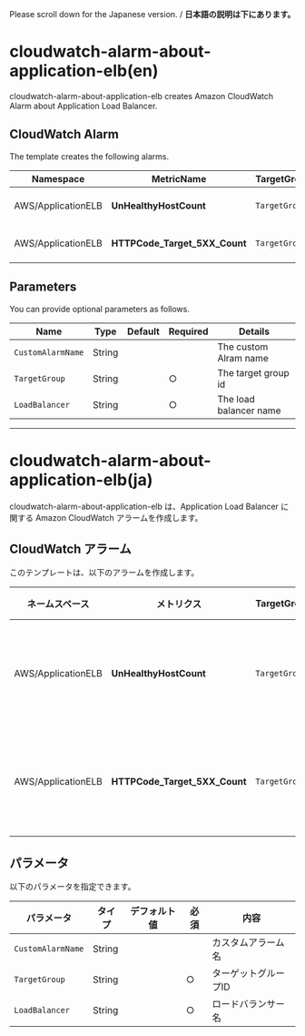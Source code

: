 Please scroll down for the Japanese version. / **日本語の説明は下にあります。**

# cloudwatch-alarm-about-application-elb(en)

cloudwatch-alarm-about-application-elb creates Amazon CloudWatch Alarm about Application Load Balancer.

## CloudWatch Alarm

The template creates the following alarms.

| Namespace | MetricName | TargetGroup | LoadBalancer | Threshold |
| --- | --- | --- | --- | --- |
| AWS/ApplicationELB | **UnHealthyHostCount** | `TargetGroup` | `LoadBalancer` | At least once a minute | 
| AWS/ApplicationELB | **HTTPCode_Target_5XX_Count** | `TargetGroup` | `LoadBalancer` | At least once a minute | 

## Parameters

You can provide optional parameters as follows.

| Name | Type | Default | Required | Details | 
| --- | --- | --- | --- | --- |
| `CustomAlarmName` | String | | | The custom Alram name |
| `TargetGroup` | String | | ○ | The target group id |
| `LoadBalancer` | String | | ○ | The load balancer name |

---------------------------------------

# cloudwatch-alarm-about-application-elb(ja)

cloudwatch-alarm-about-application-elb は、Application Load Balancer に関する Amazon CloudWatch アラームを作成します。

## CloudWatch アラーム

このテンプレートは、以下のアラームを作成します。

| ネームスペース | メトリクス | TargetGroup | LoadBalancer | 閾値 |
| --- | --- | --- | --- | --- |
| AWS/ApplicationELB | **UnHealthyHostCount** | `TargetGroup` | `LoadBalancer` | 1分間に1回以上 | 
| AWS/ApplicationELB | **HTTPCode_Target_5XX_Count** | `TargetGroup` | `LoadBalancer` | 1分間に1回以上 | 

## パラメータ

以下のパラメータを指定できます。

| パラメータ | タイプ | デフォルト値 | 必須 | 内容 | 
| --- | --- | --- | --- | --- |
| `CustomAlarmName` | String | | | カスタムアラーム名 |
| `TargetGroup` | String | | ○ | ターゲットグループID |
| `LoadBalancer` | String | | ○ | ロードバランサー名 |